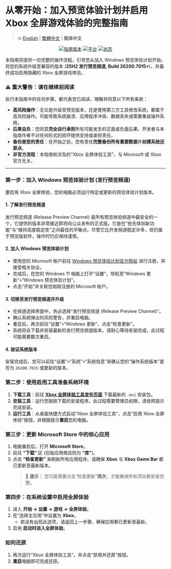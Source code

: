 # 从零开始：加入预览体验计划并启用 Xbox 全屏游戏体验的完整指南

> 🌐 [English](README.md) | [繁體中文](README.zh-TW.md) | **简体中文**

<p align="center">
<a href="#"><img src="https://img.shields.io/badge/guide_version-0.0.4-blue.svg" alt="指南版本"></a>
<a href="#"><img src="https://img.shields.io/badge/platform-Windows%2011%2026200.7015%2B-blueviolet.svg" alt="平台"></a>
<a href="#"><img src="https://img.shields.io/badge/status-active-brightgreen.svg" alt="状态"></a>
</p>

本指南将提供一份完整的操作流程，引导您从加入 Windows 预览体验计划开始，将您的系统升级至兼容的版本 (**25H2 发行预览频道, Build 26200.7015+**)，并最终成功启用隐藏的 Xbox 全屏游戏体验。

### ⚠️ **重大警告：请在继续前阅读**

执行本指南中的任何步骤，都代表您已阅读、理解并同意以下所有条款：

* **高风险操作**：无论是升级至预览版本，还是使用第三方工具修改系统，都属于高风险操作。可能导致系统崩溃、应用程序冲突、数据丢失或需要重装操作系统。
* **后果自负**：您同意**完全自行承担**所有可能发生的正面或负面后果。开发者与本指南作者不对任何形式的损坏提供支持或承担责任。
* **备份是您的责任**：在开始之前，您有责任**完整备份所有重要数据**并**创建系统还原点**。
* **非官方流程**：本指南和涉及的“Xbox 全屏体验工具”，与 Microsoft 或 Xbox 官方无关。

---

### 第一步：加入 Windows 预览体验计划 (发行预览频道)

要启用 Xbox 全屏体验，您的电脑必须运行特定或更新的预览体验计划版本。

#### 1. 了解发行预览频道

发行预览频道 (Release Preview Channel) 是所有预览体验频道中最安全的一个，它提供的版本非常接近即将向公众发布的正式版。它是在“抢先体验新功能”与“维持高度稳定性”之间最佳的平衡点。尽管它比开发频道稳定许多，但仍属于预览版软件，操作时仍应保持谨慎。

#### 2. 加入 Windows 预览体验计划

* 使用您的 Microsoft 帐户前往 [Windows 预览体验计划官方网站](https://insider.windows.com/) 进行注册，并接受相关协议。
* 完成后，在您的 Windows 11 电脑上打开“设置”，导航至“Windows 更新”>“Windows 预览体验计划”。
* 点击“开始”并关联您刚刚注册的 Microsoft 帐户。

#### 3. 切换至发行预览频道并升级

* 在频道选择界面中，务必选择“发行预览频道 (Release Preview Channel)”。
* 确认系统弹出的风险警告，并重启电脑。
* 重启后，再次前往“设置”>“Windows 更新”，点击“检查更新”。
* 系统将会下载并安装最新的发行预览频道版本。请耐心等待安装完成，此过程可能需要数次重启。

#### 4. 验证系统版本

安装完成后，您可以前往“设置”>“系统”>“系统信息”来确认您的“操作系统版本”是否为 `26200.7015` 或更新的版本。

### 第二步：使用启用工具准备系统环境

1. **下载工具**：前往 [**Xbox 全屏体验工具发布页面**](https://github.com/8bit2qubit/XboxFullScreenExperienceTool/releases/latest) 下载最新的 `.msi` 安装包。
2. **安装工具**：运行您刚刚下载的安装程序。此过程需要管理员权限，请依照提示完成安装。
3. **运行工具**：从桌面快捷方式启动“Xbox 全屏体验工具”，点击“启用 Xbox 全屏体验”按钮，并根据提示**重启**您的电脑。

### 第三步：更新 Microsoft Store 中的核心应用

1. 电脑重启后，打开 **Microsoft Store**。
2. 前往 **“下载”** 区 (旧版应用商店则为 **“库”**)。
3. 点击 **“检查更新”** 来刷新所有应用程序。请确保 **Xbox** 与 **Xbox Game Bar** 都已更新至最新版本。
   > 🔄 **提示：** 您可能需要点击“检查更新”**两次**，才能确保所有项目都安装完整。

### 第四步：在系统设置中启用全屏体验

1. 进入 **开始 → 设置 → 游戏 → 全屏体验**。
2. 在“选择主应用”中设置为 **Xbox**。
   - 若没有出现此选项，请返回上一步骤，确保应用都已更新至最新。
3. 启用 **启动时进入全屏体验**。

### 如何还原

1. 再次运行“Xbox 全屏体验工具”，并点击“禁用并还原”按钮。
2. **重启**电脑即可完成还原。